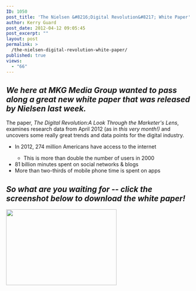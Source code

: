 ```yaml
---
ID: 1050
post_title: 'The Nielsen &#8216;Digital Revolution&#8217; White Paper'
author: Kerry Guard
post_date: 2012-04-12 09:05:45
post_excerpt: ""
layout: post
permalink: >
  /the-nielsen-digital-revolution-white-paper/
published: true
views:
  - "66"
---
```

<h2><em>We here at MKG Media Group wanted to pass along a great new white paper that was released by Nielsen last week.</em></h2>
<div></div>
<div>The paper, <em>The Digital Revolution:A Look Through the Marketer's Lens</em>, examines research data from April 2012 (as in <em>this very month!) </em>and uncovers some really great trends and data points for the digital industry.</div>
<ul>
	<li>In 2012, 274 million Americans have access to the internet</li>
<ul>
	<li>This is more than double the number of users in 2000</li>
</ul>
	<li>81 billion minutes spent on social networks &amp; blogs</li>
	<li>More than two-thirds of mobile phone time is spent on apps</li>
</ul>
<h2><em>So what are you waiting for -- click the screenshot below to download the white paper!</em></h2>
<a href="http://mkgmediagroup.com/wp-content/uploads/2012/04/DigitalRevolution.pdf"><img class="aligncenter size-medium wp-image-1063" title="white paper cover" src="http://mkgmediagroup.com/wp-content/uploads/2012/04/white-paper-cover-300x206.png" alt="" width="300" height="206" /></a>

&nbsp;